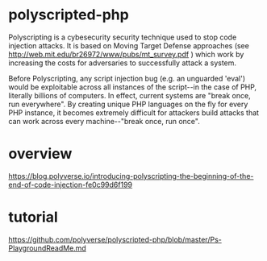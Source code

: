 # polyscripted-php

Polyscripting is a cybesecurity security technique used to stop code injection attacks. It is based on Moving Target Defense approaches (see http://web.mit.edu/br26972/www/pubs/mt_survey.pdf ) which work by increasing the costs for adversaries to successfully attack a system.

Before Polyscripting, any script injection bug (e.g. an unguarded 'eval') would be exploitable across all instances of the script--in the case of PHP, literally billions of computers. In effect, current systems are "break once, run everywhere". By creating unique PHP languages on the fly for every PHP instance, it becomes extremely difficult for attackers build attacks that can work across every machine--"break once, run once". 

# overview

https://blog.polyverse.io/introducing-polyscripting-the-beginning-of-the-end-of-code-injection-fe0c99d6f199

# tutorial

https://github.com/polyverse/polyscripted-php/blob/master/Ps-PlaygroundReadMe.md

